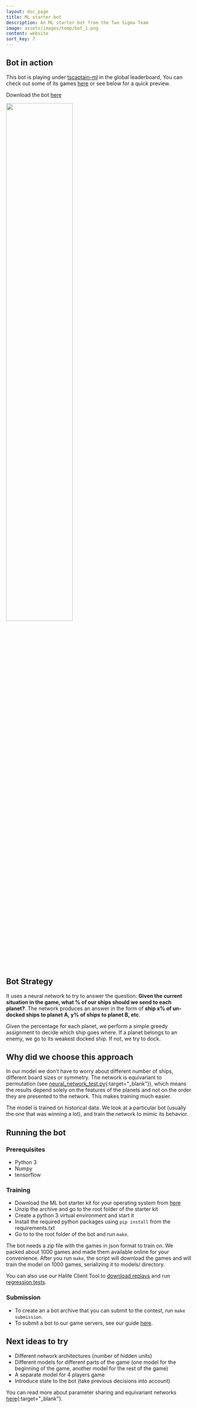 ```yaml
---
layout: doc_page
title: ML starter bot
description: An ML starter bot from the Two Sigma Team
image: assets/images/temp/bot_1.png
content: website
sort_key: 7
---
```


## Bot in action

This bot is playing under [tscaptain-ml](/user/?user_id=1154) in the global leaderboard, You can check out some of its games [here](/user/?user_id=1154) or see below for a quick preview.

Download the bot [here](/learn-programming-challenge/downloads-and-starter-kits/)

<div class="static-container text-center">
    <img style="width: 60%;height: auto;" src="https://storage.cloud.google.com/halite-content/mlbotpreview.gif">
</div>

## Bot Strategy
It uses a neural network to try to answer the question: __Given the current situation in the game, what % of our ships should we send to each planet?__. The network produces an answer in the form of __ship x% of un-docked ships to planet A, y% of ships to planet B, etc__.

Given the percentage for each planet, we perform a simple greedy assignment to decide which ship goes where. If a planet belongs to an enemy, we go to its weakest docked ship. If not, we try to dock.

## Why did we choose this approach
In our model we don’t have to worry about different number of ships, different board sizes or symmetry. The network is equivariant to permutation (see [neural_network_test.py](https://github.com/HaliteChallenge/Halite-II/blob/master/airesources/ML-StarterBot-Python/tsmlstarterbot/neural_net.py){:target="_blank"}), which means the results depend solely on the features of the planets and not on the order they are presented to the network. This makes training much easier.

The model is trained on historical data. We look at a particular bot (usually the one that was winning a lot), and train the network to mimic its behavior. 

## Running the bot

### Prerequisites

- Python 3
- Numpy
- tensorflow

### Training

 - Download the ML bot starter kit for your operating system from [here](/learn-programming-challenge/downloads-and-starter-kits/)
 - Unzip the archive and go to the root folder of the starter kit
 - Create a python 3 virtual environment and start it
 - Install the required python packages using `pip install` from the requirements.txt
 - Go to to the root folder of the bot and run `make`.

The bot needs a zip file with the games in json format to train on. We packed about 1000 games and made them available online for your convenience. After you run `make`, the script will download the games and will train the model on 1000 games, serializing it to models/ directory. 

You can also use our Halite Client Tool to [download replays](/learn-programming-challenge/halite-cli-and-tools/game-data) and run [regression tests](/learn-programming-challenge/halite-cli-and-tools/halite-client-tools).

### Submission

- To create an a bot archive that you can submit to the contest, run `make submission`.
- To submit a bot to our game servers, see our guide [here](submit-bot).

## Next ideas to try
- Different network architectures (number of hidden units)
- Different models for different parts of the game (one model for the beginning of the game, another model for the rest of the game)
- A separate model for 4 players game
- Introduce state to the bot (take previous decisions into account)

You can read more about parameter sharing and equivariant networks [here](http://www.deeplearningbook.org/contents/convnets.html){:target="_blank"}. 
